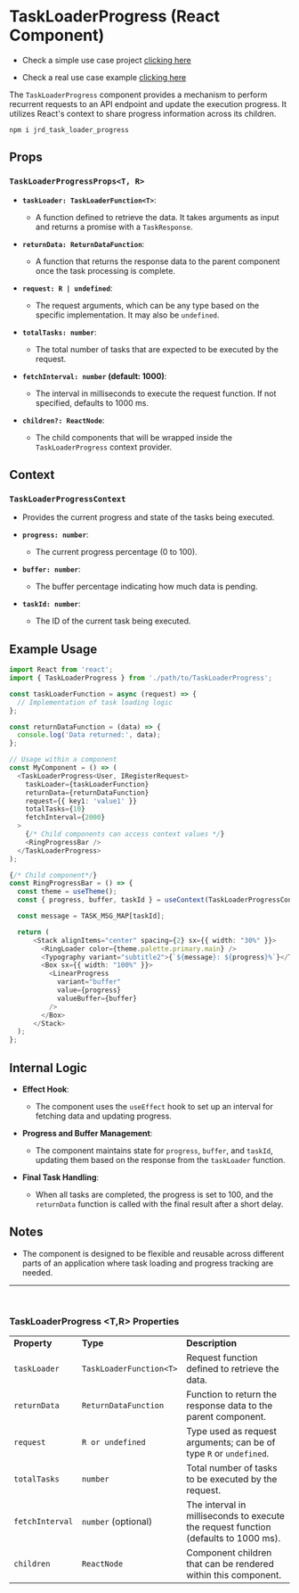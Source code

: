 # TaskLoaderProgress (React Component)

- Check a simple use case project [clicking here](https://github.com/junior-ramos-dev/jrd_task_loader_progress_test)
  
- Check a real use case example [clicking here](https://github.com/junior-ramos-dev/psn_profile_manager)

The `TaskLoaderProgress` component provides a mechanism to perform recurrent requests to an API endpoint and update the execution progress. It utilizes React's context to share progress information across its children.

```
npm i jrd_task_loader_progress
```

## Props

### `TaskLoaderProgressProps<T, R>`
- **`taskLoader: TaskLoaderFunction<T>`**: 
  - A function defined to retrieve the data. It takes arguments as input and returns a promise with a `TaskResponse`.
  
- **`returnData: ReturnDataFunction`**: 
  - A function that returns the response data to the parent component once the task processing is complete.
  
- **`request: R | undefined`**: 
  - The request arguments, which can be any type based on the specific implementation. It may also be `undefined`.

- **`totalTasks: number`**: 
  - The total number of tasks that are expected to be executed by the request.

- **`fetchInterval: number` (default: 1000)**: 
  - The interval in milliseconds to execute the request function. If not specified, defaults to 1000 ms.

- **`children?: ReactNode`**: 
  - The child components that will be wrapped inside the `TaskLoaderProgress` context provider.

## Context
### `TaskLoaderProgressContext`
- Provides the current progress and state of the tasks being executed.

- **`progress: number`**: 
  - The current progress percentage (0 to 100).

- **`buffer: number`**: 
  - The buffer percentage indicating how much data is pending.

- **`taskId: number`**: 
  - The ID of the current task being executed.

## Example Usage

```typescript
import React from 'react';
import { TaskLoaderProgress } from './path/to/TaskLoaderProgress';

const taskLoaderFunction = async (request) => {
  // Implementation of task loading logic
};

const returnDataFunction = (data) => {
  console.log('Data returned:', data);
};

// Usage within a component
const MyComponent = () => (
  <TaskLoaderProgress<User, IRegisterRequest>
    taskLoader={taskLoaderFunction}
    returnData={returnDataFunction}
    request={{ key1: 'value1' }}
    totalTasks={10}
    fetchInterval={2000}
  >
    {/* Child components can access context values */}
    <RingProgressBar />
  </TaskLoaderProgress>
);

{/* Child component*/}
const RingProgressBar = () => {
  const theme = useTheme();
  const { progress, buffer, taskId } = useContext(TaskLoaderProgressContext);

  const message = TASK_MSG_MAP[taskId];

  return (
      <Stack alignItems="center" spacing={2} sx={{ width: "30%" }}>
        <RingLoader color={theme.palette.primary.main} />
        <Typography variant="subtitle2">{`${message}: ${progress}%`}</Typography>
        <Box sx={{ width: "100%" }}>
          <LinearProgress
            variant="buffer"
            value={progress}
            valueBuffer={buffer}
          />
        </Box>
      </Stack>
  );
};
```

## Internal Logic

- **Effect Hook**: 
  - The component uses the `useEffect` hook to set up an interval for fetching data and updating progress.

- **Progress and Buffer Management**: 
  - The component maintains state for `progress`, `buffer`, and `taskId`, updating them based on the response from the `taskLoader` function.

- **Final Task Handling**: 
  - When all tasks are completed, the progress is set to 100, and the `returnData` function is called with the final result after a short delay.

## Notes
- The component is designed to be flexible and reusable across different parts of an application where task loading and progress tracking are needed.

---
<br/>

### TaskLoaderProgress <T,R> Properties

|  |                   |                                                                                     |
|----------------------------------|-------------------|-------------------------------------------------------------------------------------|
| **Property**                     | **Type**          | **Description**                                                                     |
| `taskLoader`                    | `TaskLoaderFunction<T>` | Request function defined to retrieve the data.                                     |
| `returnData`                    | `ReturnDataFunction` | Function to return the response data to the parent component.                     |
| `request`                       | `R or undefined`    | Type used as request arguments; can be of type `R` or `undefined`.                |
| `totalTasks`                    | `number`          | Total number of tasks to be executed by the request.                               |
| `fetchInterval`                 | `number` (optional) | The interval in milliseconds to execute the request function (defaults to 1000 ms). |
| `children`                      | `ReactNode`  | Component children that can be rendered within this component.                      |
